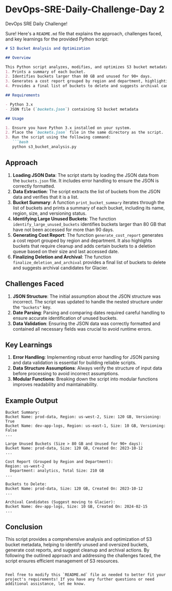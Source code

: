 # DevOps-SRE-Daily-Challenge-Day 2
DevOps SRE Daily Challenge!

Sure! Here's a `README.md` file that explains the approach, challenges faced, and key learnings for the provided Python script:

```markdown
# S3 Bucket Analysis and Optimization

## Overview

This Python script analyzes, modifies, and optimizes S3 bucket metadata based on the provided JSON file (`buckets.json`). The script performs the following tasks:
1. Prints a summary of each bucket.
2. Identifies buckets larger than 80 GB and unused for 90+ days.
3. Generates a cost report grouped by region and department, highlighting buckets for cleanup and adding certain buckets to a deletion queue.
4. Provides a final list of buckets to delete and suggests archival candidates for Glacier.

## Requirements

- Python 3.x
- JSON file (`buckets.json`) containing S3 bucket metadata

## Usage

1. Ensure you have Python 3.x installed on your system.
2. Place the `buckets.json` file in the same directory as the script.
3. Run the script using the following command:
   ```bash
   python s3_bucket_analysis.py
   ```

## Approach

1. **Loading JSON Data**: The script starts by loading the JSON data from the `buckets.json` file. It includes error handling to ensure the JSON is correctly formatted.
2. **Data Extraction**: The script extracts the list of buckets from the JSON data and verifies that it is a list.
3. **Bucket Summary**: A function `print_bucket_summary` iterates through the list of buckets and prints a summary of each bucket, including its name, region, size, and versioning status.
4. **Identifying Large Unused Buckets**: The function `identify_large_unused_buckets` identifies buckets larger than 80 GB that have not been accessed for more than 90 days.
5. **Generating Cost Report**: The function `generate_cost_report` generates a cost report grouped by region and department. It also highlights buckets that require cleanup and adds certain buckets to a deletion queue based on their size and last accessed date.
6. **Finalizing Deletion and Archival**: The function `finalize_deletion_and_archival` provides a final list of buckets to delete and suggests archival candidates for Glacier.

## Challenges Faced

1. **JSON Structure**: The initial assumption about the JSON structure was incorrect. The script was updated to handle the nested structure under the `"buckets"` key.
2. **Date Parsing**: Parsing and comparing dates required careful handling to ensure accurate identification of unused buckets.
3. **Data Validation**: Ensuring the JSON data was correctly formatted and contained all necessary fields was crucial to avoid runtime errors.

## Key Learnings

1. **Error Handling**: Implementing robust error handling for JSON parsing and data validation is essential for building reliable scripts.
2. **Data Structure Assumptions**: Always verify the structure of input data before processing to avoid incorrect assumptions.
3. **Modular Functions**: Breaking down the script into modular functions improves readability and maintainability.

## Example Output

```plaintext
Bucket Summary:
Bucket Name: prod-data, Region: us-west-2, Size: 120 GB, Versioning: True
Bucket Name: dev-app-logs, Region: us-east-1, Size: 10 GB, Versioning: False
...

Large Unused Buckets (Size > 80 GB and Unused for 90+ days):
Bucket Name: prod-data, Size: 120 GB, Created On: 2023-10-12
...

Cost Report (Grouped by Region and Department):
Region: us-west-2
  Department: analytics, Total Size: 210 GB
...

Buckets to Delete:
Bucket Name: prod-data, Size: 120 GB, Created On: 2023-10-12
...

Archival Candidates (Suggest moving to Glacier):
Bucket Name: dev-app-logs, Size: 10 GB, Created On: 2024-02-15
...
```

## Conclusion

This script provides a comprehensive analysis and optimization of S3 bucket metadata, helping to identify unused and oversized buckets, generate cost reports, and suggest cleanup and archival actions. By following the outlined approach and addressing the challenges faced, the script ensures efficient management of S3 resources.
```

Feel free to modify this `README.md` file as needed to better fit your project's requirements! If you have any further questions or need additional assistance, let me know.
